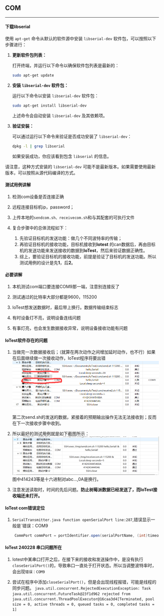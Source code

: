 ## COM

---

#### 下载libserial

使用 `apt-get` 命令从默认的软件源中安装 `libserial-dev` 软件包，可以按照以下步骤进行：

1. **更新软件包列表：**

   打开终端，并运行以下命令以确保软件包列表是最新的：

   ```bash
   sudo apt-get update
   ```

2. **安装 `libserial-dev` 软件包：**

   运行以下命令以安装 `libserial-dev` 软件包：

   ```bash
   sudo apt-get install libserial-dev
   ```

   上述命令会自动安装 `libserial-dev` 及其依赖项。

3. **验证安装：**

   可以通过运行以下命令来验证是否成功安装了 `libserial-dev`：

   ```bash
   dpkg -l | grep libserial
   ```

   如果安装成功，你应该看到包含 `libserial` 的信息。

请注意，这种方式安装的 `libserial-dev` 可能不是最新版本。如果需要使用最新版本，可以按照从源代码编译的方式。

#### 测试用例讲解

1. 检测com设备是否连接正确

2. 远程连接目标机ip，password；

3. 上传本地的`sendcom.sh、receivecom.sh`和与其配套的可执行文件

4. 复合步骤中的总体流程如下：
    1. 先验证目标机的发送功能：做几个不同波特率的传输；
    2. 再验证目标机的接收功能，目标机接收到**Iotest** 的can数据后，再由目标机的发送功能来发送接收的数据到**IoTest**，然后来验证数据正确性。
    3. 综上，要验证目标机的接收功能，前提是验证了目标机的发送功能。所以测试用例的设计是先**1**，后**2**。

#### 必要讲解

1. 本机测试com端口要连接COM9那一端，注意别连接反了

2. 测试通过的比特率大部分都是9600，115200

3. IoTest想发送数据时，最后带上换行。数据传输结束标志

4. 有时设备灯不亮，说明设备连线问题

5. 有事灯亮，也会发生数据接收异常，说明设备接收功能有问题

#### IoTest软件存在的问题

1. 当做完一次数据接收后；（就算在两次动作之间增加延时动作，也不行）如果在后面继续做一次接收动作，IoTest程序将要出错![](./mycom.png) 第二次send.sh的发送的数据，紧接着的预期输出操作无法无法接收到；反而在下一次接收步骤中收到。

2. 所以最好的测试用例就是如下截图所示：![](./mycom2.png)图中414243等是十六进制对abc...,0A是换行。

3. 注意发送读取时，时间的先后问题。**防止树莓派数据已经发送了，而IoTest接收端还未打开。**


#### IoTest com错误定位

1. `SerialTransmitter.java function openSerialPort line:287`,错误显示一般是`错误：COM9
   ```java
    CommPort commPort = portIdentifier.open(serialPortName, (int)timeout);
   ```



#### IoTest 240228 串口问题所在

1. Iotest中某串口打开之后，在接下来的接收和发送操作中，是没有执行`closeSerialPort()`的，导致串口一直处于打开状态。所以当调整波特率时，会出现`错误：COM9`

2. 尝试在程序中添加`closeSerialPort()`，但是会出现线程报错，可能是线程的同步问题。
   `java.util.concurrent.RejectedExecutionException: Task java.util.concurrent.FutureTask@23f1d962 rejected from java.util.concurrent.ThreadPoolExecutor@16caa3d4[Terminated, pool size = 0, active threads = 0, queued tasks = 0, completed tasks = 1]`